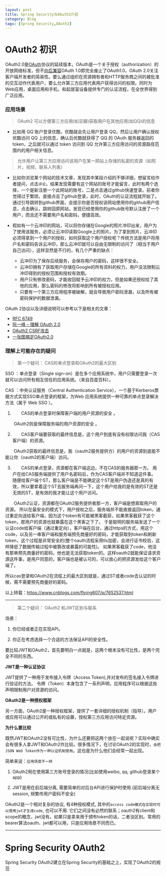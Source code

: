 ```yaml
---
layout: post
title: Spring Security与OAuth2介绍
category: Blog
tags: [Spring Security,OAuth2]
---
```


# OAuth2 初识

OAuth2.0是[OAuth](http://en.wikipedia.org/wiki/OAuth)协议的延续版本，OAuth是一个关于授权（authorization）的开放网络标准，但不[向后兼容](https://baike.baidu.com/item/%E5%90%91%E5%90%8E%E5%85%BC%E5%AE%B9/94553)OAuth 1.0即完全废止了OAuth1.0，OAuth 2.0关注客户端开发者的简易性。要么通过组织在资源拥有者和HTTP服务商之间的被批准的交互动作代表用户，要么允许第三方应用代表用户获得访问的权限。同时为Web应用，桌面应用和手机，和起居室设备提供专门的认证流程，在全世界得到广泛应用。

### 应用场景

> OAuth2 可以方便第三方应用(如豆瓣)获取用户在其他应用(如QQ)的信息

- 比如用 QQ 账户登录优酷，优酷就会先让用户登录 QQ，然后让用户确认授权优酷访问 QQ 上的信息，确认后优酷就获得了 QQ 的 OAuth 服务器返回的 token，之后就可以通过 token 访问到 QQ 允许第三方应用访问的资源路径范围内的用户相关信息。

> 允许用户让第三方应用访问该用户在某一网站上存储的私密的资源（如照片，视频，联系人列表）

- 比如你浏览某个网站的技术文章，发现其中某段介绍的不够详细，想留言给作者提问，点击`评论`，结果发现需要有这个网站的账号才能留言，此时有两个选择，一个是新注册一个此网站的账号，二是点击通过github快速登录。前者你觉得过于繁琐，直接点击了github登录，此时，OAuth的认证流程就开始了。通过引导跳转到github界面，会提示你是否授权该网站使用你的github用户信息，点击确认，跳转回原网站，发现已经使用你的github账号默认注册了一个用户，而且还不需要用户名和密码，便捷高效。

- 假如有一个云冲印的网站，可以将你存储在Google的照片冲印出来，用户为了使用该服务，必须让云冲印读取Google上的照片。为了拿到照片，云冲印必须得拿到一个用户的授权，如何获取这个用户授权呢？传统方法是用户将用户名和密码告诉云冲印，那么云冲印就可以自由无限制的访问了（相当于用户自己访问），这样显然是不行的，有几个严重的缺点：

  - 云冲印为了保存后续服务，会保存用户的密码，这样很不安全。
  - 云冲印拥有了获取用户存储在Google的所有资料的权力，用户没法限制云冲印得到的授权范围和授权有效期。
  - 用户只有修改密码，才能收回赋予云冲印的权力，但是如果还授权给了其他的应用，那么密码的修改将影响到所有被授权应用。
  - 只要有一个第三方应用程序被破解，就会导致用户密码泄漏，以及所有被密码保护的数据泄漏。

OAuth 2协议以及详细说明可以参考以下是相关的文章： 

- [RFC 6749 ](https://tools.ietf.org/html/rfc6749)
- [阮一峰 – 理解 OAuth 2.0](http://www.ruanyifeng.com/blog/2014/05/oauth_2_0.html) 
- [OAuth2 CSRF攻击](https://www.jianshu.com/p/c7c8f51713b6)
- [一张图搞定OAuth2.0](https://www.cnblogs.com/flashsun/p/7424071.html)

### 理解上可能存在的疑问

> 第一个疑问： CAS的单点登录和OAuth2的最大区别

SSO ：单点登录（Single sign-on）是在多个应用系统中，用户只需要登录一次就可以访问所有相互信任的应用系统。（来自百度百科）。

CAS ：中央认证服务（Central Authentication Service），一个基于Kerberos票据方式实现SSO单点登录的框架，为Web 应用系统提供一种可靠的单点登录解决方法（属于 Web SSO ）。

1. 　　CAS的单点登录时保障客户端的用户资源的安全 。

　　OAuth2则是保障服务端的用户资源的安全 。

2. 　　CAS客户端要获取的最终信息是，这个用户到底有没有权限访问我（CAS客户端）的资源。

　　OAuth2获取的最终信息是，我（oauth2服务提供方）的用户的资源到底能不能让你（oauth2的客户端）访问。

3. 　　CAS的单点登录，资源都在客户端这边，不在CAS的服务器那一方。 用户在给CAS服务端提供了用户名密码后，作为CAS客户端并不知道这件事。 随便给客户端个ST，那么客户端是不能确定这个ST是用户伪造还是真的有效，所以要拿着这个ST去服务端再问一下，这个用户给我的是有效的ST还是无效的ST，是有效的我才能让这个用户访问。

　　OAuth2认证，资源都在OAuth2服务提供者那一方，客户端是想索取用户的资源。 所以在最安全的模式下，用户授权之后，服务端并不能直接返回token，通过重定向送给客户端，因为这个token有可能被黑客截获，如果黑客截获了这个token，那用户的资源也就暴露在这个黑客之下了。 于是聪明的服务端发送了一个认证code给客户端（通过重定向），客户端在后台，通过https的方式，用这个code，以及另一串客户端和服务端预先商量好的密码，才能获取到token和刷新token，这个过程是非常安全的(整个oauth流程采用tls加密，会进行证书校验，这样降低了数据传输过程中被篡改或暴露的可能性)。 如果黑客截获了code，他没有那串预先商量好的密码，他也是无法获取token的。这样oauth2就能保证请求资源这件事，是用户同意的，客户端也是被认可的，可以放心的把资源发给这个客户端了。

所以cas登录和OAuth2在流程上的最大区别就是，通过ST或者code去认证的时候，需不需要预先商量好的密码。

以上转载：https://www.cnblogs.com/flying607/p/7652537.html

---

> 第二个疑问： OAuth2 和JWT区别与联系

场景：

1. 你已经或者正在实现API。

2. 你正在考虑选择一个合适的方法保证API的安全性。

要比较JWT和OAuth2，首先要明白一点就是，这两个根本没有可比性，是两个完全不同的东西。

**JWT是一种认证协议**

JWT提供了一种用于发布接入令牌（Access Token),并对发布的签名接入令牌进行验证的方法。 令牌（Token）本身包含了一系列声明，应用程序可以根据这些声明限制用户对资源的访问。

**OAuth2是一种授权框架**

另一方面，OAuth2是一种授权框架，提供了一套详细的授权机制（指导）。用户或应用可以通过公开的或私有的设置，授权第三方应用访问特定资源。

**为什么要比较**

既然JWT和OAuth2没有可比性，为什么还要把这两个放在一起说呢？实际中确实会有很多人拿JWT和OAuth2作比较。很多情况下，在讨论OAuth2的实现时，`会把JSON Web Token作为一种认证机制使用`。这也是为什么他们会经常一起出现。

简单来说：`应用场景不一样`

1. OAuth2用在使用第三方账号登录的情况(比如使用weibo, qq, github登录某个app)

2. JWT是用在前后端分离, 需要简单的对后台API进行保护时使用.(前后端分离无session, 频繁传用户密码不安全)

OAuth2是一个相对复杂的协议, 有4种授权模式, 其中的`access code模式在实现时可以使用jwt才生成code`, 也可以不用. 它们之间没有必然的联系；oauth2有client和scope的概念，jwt没有。如果只是拿来用于颁布token的话，二者没区别。常用的bearer算法oauth、jwt都可以用，只是应用场景不同而已。

---

# Spring Security OAuth2

Spring Security OAuth2建立在Spring Security的基础之上，实现了OAuth2的规范
